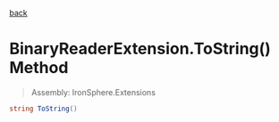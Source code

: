 ﻿

[back](/IronSphere.Extensions/types/BinaryReaderExtension)

# BinaryReaderExtension.ToString() Method

> Assembly: IronSphere.Extensions

```csharp
string ToString()
```



 